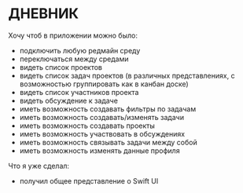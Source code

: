 #  ДНЕВНИК

Хочу чтоб в приложении можно было:
- подключить любую редмайн среду
- переключаться между средами
- видеть список проектов
- видеть список задач проектов (в различных представлениях, с возможностью группировать как в канбан доске)
- видеть список участников проекта
- видеть обсуждение к задаче
- иметь возможность создавать фильтры по задачам
- иметь возможность создавать/изменять задачи
- иметь возможность создавать проекты
- иметь возможность участвовать в обсуждениях
- иметь возможность связывать задачи между собой
- иметь возможность изменять данные профиля


Что я уже сделал:
- получил общее представление о Swift UI
